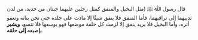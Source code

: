 قال رسول ﷲ ﷺ (مثل البخيل والمنفق كمثل رجلين عليهما جبتان من حديد، من لدن ثدييهما إلى تراقيهما، فأما المنفق فلا ينفق شيئًا إلا مادت على جلده حتى تجن بنانه وتعفو أثره، وأما البخيل فلا يريد ينفق إلا لزمت كل حلقة موضعها فهو يوسعها فلا تتسع، **ويشير بإصبعه إلى حلقه**.